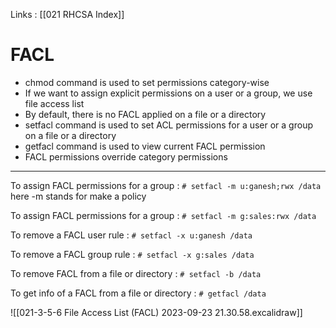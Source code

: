 Links : [[021 RHCSA Index]]

# FACL

- chmod command is used to set permissions category-wise
- If we want to assign explicit permissions on a user or a group, we use file access list
- By default, there is no FACL applied on a file or a directory
- setfacl command is used to set ACL permissions for a user or a group on a file or a directory
- getfacl command is used to view current FACL permission
- FACL permissions override category permissions

<hr>

To assign FACL permissions for a group :
`# setfacl -m u:ganesh;rwx /data`  here -m stands for make a policy

To assign FACL permissions for a group :
`# setfacl -m g:sales:rwx /data`

To remove a FACL user rule :
`# setfacl -x u:ganesh /data`

To remove a FACL group rule :
`# setfacl -x g:sales /data`

To remove FACL from a file or directory :
`# setfacl -b /data`

To get info of a FACL from a file or directory :
`# getfacl /data`

![[021-3-5-6 File Access List (FACL) 2023-09-23 21.30.58.excalidraw]]